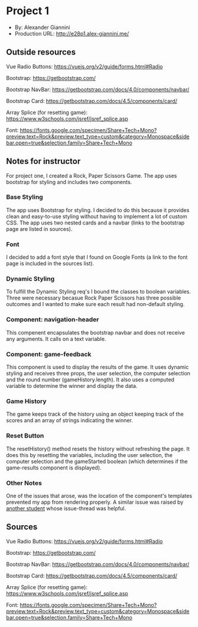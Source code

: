 # Project 1
+ By: Alexander Giannini
+ Production URL: http://e28p1.alex-giannini.me/

## Outside resources
Vue Radio Buttons: https://vuejs.org/v2/guide/forms.html#Radio

Bootstrap: https://getbootstrap.com/

Bootstrap NavBar: https://getbootstrap.com/docs/4.0/components/navbar/

Bootstrap Card: https://getbootstrap.com/docs/4.5/components/card/

Array Splice (for resetting game): https://www.w3schools.com/jsref/jsref_splice.asp

Font: https://fonts.google.com/specimen/Share+Tech+Mono?preview.text=Rock&preview.text_type=custom&category=Monospace&sidebar.open=true&selection.family=Share+Tech+Mono

## Notes for instructor

For project one, I created a Rock, Paper Scissors Game. The app uses bootstrap for styling and includes two components.

### Base Styling
The app uses Bootstrap for styling. I decided to do this because it provides clean and easy-to-use styling without having to implement a lot of custom CSS. The app uses two nested cards and a navbar (links to the bootstrap page are listed in sources).

### Font
I decided to add a font style that I found on Google Fonts (a link to the font page is included in the sources list).

### Dynamic Styling
To fulfill the Dynamic Styling req's I bound the classes to boolean variables. Three were necessary becasue Rock Paper Scissors has three possible outcomes and I wanted to make sure each result had non-default styling.

### Component: navigation-header
This compenent encapsulates the bootstrap navbar and does not receive any arguments. It calls on a text variable.

### Component: game-feedback
This component is used to display the results of the game. It uses dynamic styling and receives three props, the user selection, the computer selection and the round number (gameHistory.length). It also uses a computed variable to determine the winner and display the data.

### Game History
The game keeps track of the history using an object keeping track of the scores and an array of strings indicating the winner.

### Reset Button
The resetHistory() method resets the history without refreshing the page. It does this by resetting the variables, including the user selection, the computer selection and the gameStarted boolean (which determines if the game-results component is displayed).

### Other Notes
One of the issues that arose, was the location of the component's templates prevented my app from rendering properly. A similar issue was raised by [another student](https://github.com/susanBuck/e28-fall20/issues/28) whose issue-thread was helpful.

## Sources 

Vue Radio Buttons: https://vuejs.org/v2/guide/forms.html#Radio

Bootstrap: https://getbootstrap.com/

Bootstrap NavBar: https://getbootstrap.com/docs/4.0/components/navbar/

Bootstrap Card: https://getbootstrap.com/docs/4.5/components/card/

Array Splice (for resetting game): https://www.w3schools.com/jsref/jsref_splice.asp

Font: https://fonts.google.com/specimen/Share+Tech+Mono?preview.text=Rock&preview.text_type=custom&category=Monospace&sidebar.open=true&selection.family=Share+Tech+Mono